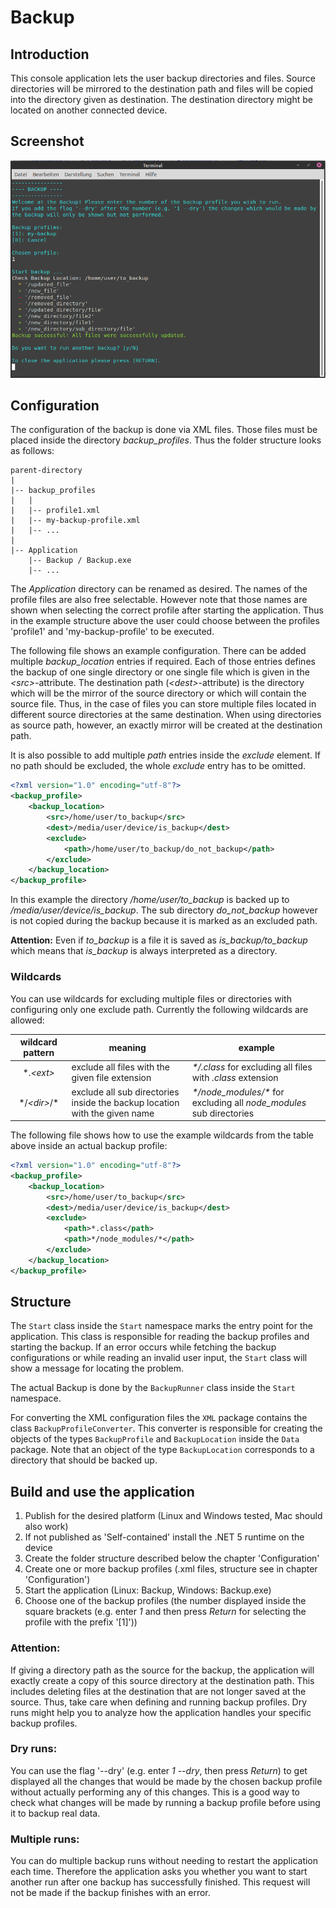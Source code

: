 # Backup

## Introduction

This console application lets the user backup directories and files. 
Source directories will be mirrored to the destination path and files will be copied into the directory given as destination.
The destination directory might be located on another connected device.

## Screenshot

![Screenshot](Screenshot.png)

## Configuration

The configuration of the backup is done via XML files. 
Those files must be placed inside the directory _backup\_profiles_. 
Thus the folder structure looks as follows:

```
parent-directory
|
|-- backup_profiles
|   |
|   |-- profile1.xml
|   |-- my-backup-profile.xml
|   |-- ...
|
|-- Application
    |-- Backup / Backup.exe
    |-- ...
``` 

The _Application_ directory can be renamed as desired.
The names of the profile files are also free selectable. 
However note that those names are shown when selecting the correct profile after starting the application.
Thus in the example structure above the user could choose between the profiles 'profile1' and 'my-backup-profile' to be executed. 

The following file shows an example configuration. 
There can be added multiple _backup\_location_ entries if required. 
Each of those entries defines the backup of one single directory or one single file which is given in the _\<src\>_-attribute.
The destination path (_\<dest\>_-attribute) is the directory which will be the mirror of the source directory or which will contain the source file.
Thus, in the case of files you can store multiple files located in different source directories at the same destination.
When using directories as source path, however, an exactly mirror will be created at the destination path.

It is also possible to add multiple _path_ entries inside the _exclude_ element. 
If no path should be excluded, the whole _exclude_ entry has to be omitted.

```xml
<?xml version="1.0" encoding="utf-8"?>
<backup_profile>
    <backup_location>
        <src>/home/user/to_backup</src>
        <dest>/media/user/device/is_backup</dest>
        <exclude>
            <path>/home/user/to_backup/do_not_backup</path>
        </exclude>
    </backup_location>
</backup_profile>
```

In this example the directory _/home/user/to_backup_ is backed up to _/media/user/device/is\_backup_. The sub directory _do\_not\_backup_
however is not copied during the backup because it is marked as an excluded path.

**Attention:** Even if _to\_backup_ is a file it is saved as _is\_backup/to\_backup_ which means that _is\_backup_ is always interpreted as a directory.

### Wildcards

You can use wildcards for excluding multiple files or directories with configuring only one exclude path.
Currently the following wildcards are allowed:

|  wildcard pattern  |                                meaning                                     |                          example                                       |
|         :---:      |                                  ---                                       |                            ---                                         |
| \*._\<ext\>_       | exclude all files with the given file extension                            | _\*/.class_ for excluding all files with _.class_ extension            |
| \*/_\<dir\>_/\*    | exclude all sub directories inside the backup location with the given name | _\*/node_modules/\*_ for excluding all _node\_modules_ sub directories |

The following file shows how to use the example wildcards from the table above inside an actual backup profile:

```xml
<?xml version="1.0" encoding="utf-8"?>
<backup_profile>
    <backup_location>
        <src>/home/user/to_backup</src>
        <dest>/media/user/device/is_backup</dest>
        <exclude>
            <path>*.class</path>
            <path>*/node_modules/*</path>
        </exclude>
    </backup_location>
</backup_profile>
```

## Structure

The `Start` class inside the `Start` namespace marks the entry point for the application. 
This class is responsible for reading the backup profiles and starting the backup. 
If an error occurs while fetching the backup configurations or while reading an invalid user input, the `Start` class will show a message for locating the problem.

The actual Backup is done by the `BackupRunner` class inside the `Start` namespace. 

For converting the XML configuration files the `XML` package contains the class `BackupProfileConverter`.
This converter is responsible for creating the objects of the types `BackupProfile` and `BackupLocation` inside the
`Data` package. 
Note that an object of the type `BackupLocation` corresponds to a directory that should be backed up.

## Build and use the application

1. Publish for the desired platform (Linux and Windows tested, Mac should also work)
2. If not published as 'Self-contained' install the .NET 5 runtime on the device
3. Create the folder structure described below the chapter 'Configuration'
4. Create one or more backup profiles (.xml files, structure see in chapter 'Configuration')
5. Start the application (Linux: Backup, Windows: Backup.exe)
6. Choose one of the backup profiles (the number displayed inside the square brackets 
   (e.g. enter _1_ and then press _Return_ for selecting the profile with the prefix '\[1\]'))

### Attention:
If giving a directory path as the source for the backup, the application will exactly create a copy of this source directory at the destination path.
This includes deleting files at the destination that are not longer saved at the source.
Thus, take care when defining and running backup profiles. Dry runs might help you to analyze how the application handles your specific backup profiles.

### Dry runs:

You can use the flag '--dry' (e.g. enter _1 --dry_, then press _Return_) to get displayed all the changes that would be made by the chosen backup profile without actually performing any of this changes.
This is a good way to check what changes will be made by running a backup profile before using it to backup real data.

### Multiple runs:

You can do multiple backup runs without needing to restart the application each time.
Therefore the application asks you whether you want to start another run after one backup has successfully finished.
This request will not be made if the backup finishes with an error.